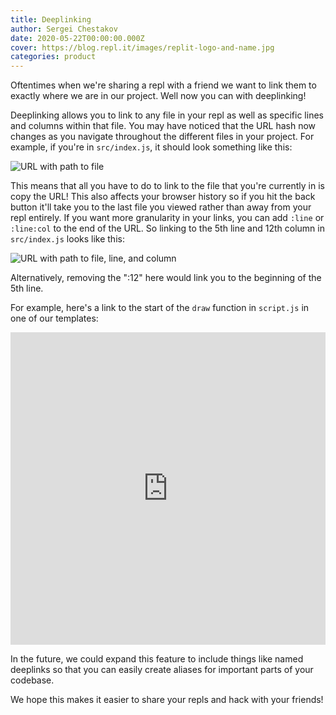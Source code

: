 ```yaml
---
title: Deeplinking 
author: Sergei Chestakov 
date: 2020-05-22T00:00:00.000Z
cover: https://blog.repl.it/images/replit-logo-and-name.jpg
categories: product
---
```


Oftentimes when we're sharing a repl with a friend we want to link them to exactly where we are in our project. Well now you can with deeplinking!

Deeplinking allows you to link to any file in your repl as well as specific lines and columns within that file.
You may have noticed that the URL hash now changes as you navigate throughout the different files in your project. For example, if you're in `src/index.js`, it should look something like this:

![URL with path to file](images/deeplinks/deeplink-to-file.png)

This means that all you have to do to link to the file that you're currently in is copy the URL!
This also affects your browser history so if you hit the back button it'll take you to the last file you viewed rather than away from your repl entirely.
If you want more granularity in your links, you can add `:line` or `:line:col` to the end of the URL. So linking to the 5th line and 12th column in `src/index.js` looks like this:

![URL with path to file, line, and column](images/deeplinks/deeplink-to-file-line-col.png)

Alternatively, removing the ":12" here would link you to the beginning of the 5th line.

For example, here's a link to the start of the `draw` function in `script.js` in one of our templates:
<iframe height="500px" width="100%" src="https://repl.it/@templates/p5js-Game-Starter?lite=true&embed=true&tab=code#script.js:7" scrolling="no" frameborder="no" allowtransparency="true" allowfullscreen="true" sandbox="allow-forms allow-pointer-lock allow-popups allow-same-origin allow-scripts allow-modals"></iframe>

In the future, we could expand this feature to include things like named deeplinks so that you can easily create aliases for important parts of your codebase.

We hope this makes it easier to share your repls and hack with your friends!